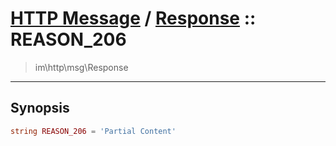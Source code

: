 # [HTTP Message](http.md) / [Response](http-Response.md) :: REASON_206
 > im\http\msg\Response
____

## Synopsis
```php
string REASON_206 = 'Partial Content'
```
